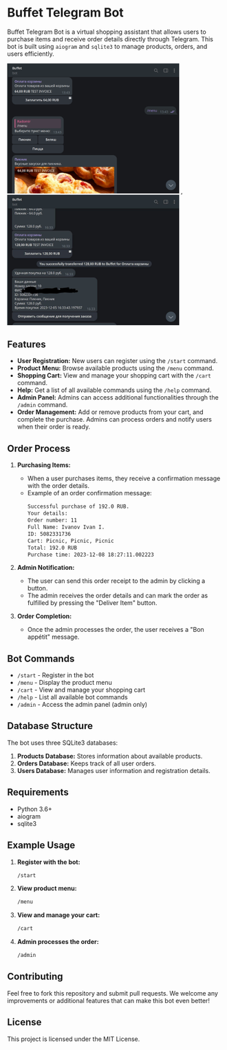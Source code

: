 
# Buffet Telegram Bot

Buffet Telegram Bot is a virtual shopping assistant that allows users to purchase items and receive order details directly through Telegram. This bot is built using `aiogram` and `sqlite3` to manage products, orders, and users efficiently.


<img src="https://github.com/osiriser/Buffet-Telegram-bot/blob/main/photo1.png" width="400"/> , <img src="https://github.com/osiriser/Buffet-Telegram-bot/blob/main/photo2.jpg" width="400"/>


## Features

- **User Registration:** New users can register using the `/start` command.
- **Product Menu:** Browse available products using the `/menu` command.
- **Shopping Cart:** View and manage your shopping cart with the `/cart` command.
- **Help:** Get a list of all available commands using the `/help` command.
- **Admin Panel:** Admins can access additional functionalities through the `/admin` command.
- **Order Management:** Add or remove products from your cart, and complete the purchase. Admins can process orders and notify users when their order is ready.

## Order Process

1. **Purchasing Items:**
   - When a user purchases items, they receive a confirmation message with the order details.
   - Example of an order confirmation message:
     ```
     Successful purchase of 192.0 RUB.
     Your details:
     Order number: 11
     Full Name: Ivanov Ivan I. 
     ID: 5082331736
     Cart: Picnic, Picnic, Picnic
     Total: 192.0 RUB
     Purchase time: 2023-12-08 18:27:11.002223
     ```

2. **Admin Notification:**
   - The user can send this order receipt to the admin by clicking a button.
   - The admin receives the order details and can mark the order as fulfilled by pressing the "Deliver Item" button.

3. **Order Completion:**
   - Once the admin processes the order, the user receives a "Bon appétit" message.

## Bot Commands

- `/start` - Register in the bot
- `/menu` - Display the product menu
- `/cart` - View and manage your shopping cart
- `/help` - List all available bot commands
- `/admin` - Access the admin panel (admin only)

## Database Structure

The bot uses three SQLite3 databases:
1. **Products Database:** Stores information about available products.
2. **Orders Database:** Keeps track of all user orders.
3. **Users Database:** Manages user information and registration details.



## Requirements

- Python 3.6+
- aiogram
- sqlite3

## Example Usage

1. **Register with the bot:**
   ```bash
   /start
   ```

2. **View product menu:**
   ```bash
   /menu
   ```


3. **View and manage your cart:**
   ```bash
   /cart
   ```

4. **Admin processes the order:**
   ```bash
   /admin
   ```

## Contributing

Feel free to fork this repository and submit pull requests. We welcome any improvements or additional features that can make this bot even better!

## License

This project is licensed under the MIT License.

